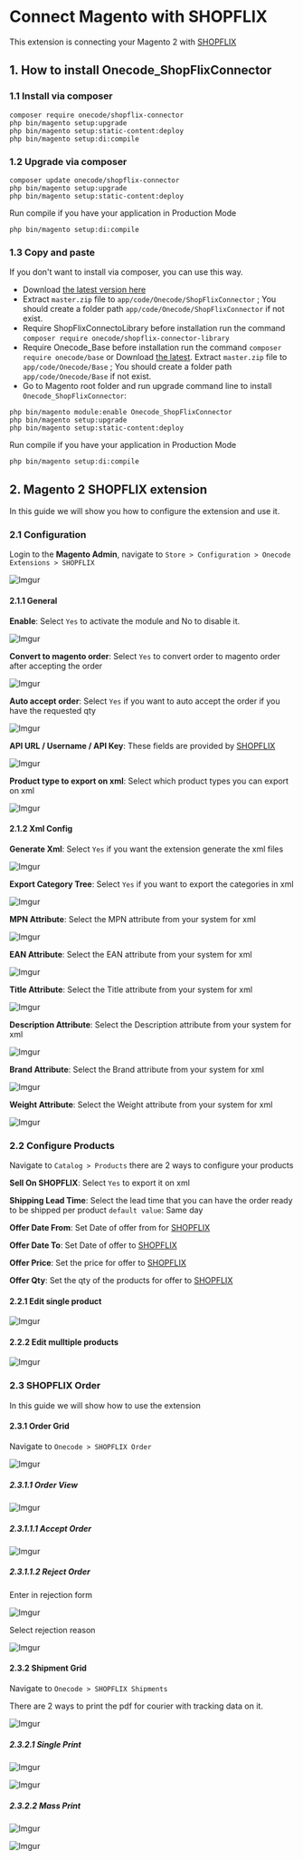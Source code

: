 # Connect Magento with SHOPFLIX

This extension is connecting your Magento 2 with [SHOPFLIX](https://SHOPFLIX.gr)

## 1. How to install Onecode_ShopFlixConnector

### 1.1 Install via composer

```
composer require onecode/shopflix-connector
php bin/magento setup:upgrade
php bin/magento setup:static-content:deploy
php bin/magento setup:di:compile
```

### 1.2 Upgrade via composer

```
composer update onecode/shopflix-connector
php bin/magento setup:upgrade
php bin/magento setup:static-content:deploy
```

Run compile if you have your application in Production Mode

```
php bin/magento setup:di:compile
```

### 1.3 Copy and paste

If you don't want to install via composer, you can use this way.

- Download [the latest version here](https://github.com/OnecodeGr/shopflix-connector/archive/master.zip)
- Extract `master.zip` file to `app/code/Onecode/ShopFlixConnector` ; You should create a folder
  path `app/code/Onecode/ShopFlixConnector` if not exist.
- Require ShopFlixConnectoLibrary before installation run the command ``composer require onecode/shopflix-connector-library``
- Require Onecode_Base before installation run the command ``composer require onecode/base`` or Download [the latest](https://github.com/OnecodeGr/base/archive/master.zip). Extract `master.zip` file to `app/code/Onecode/Base`  ; You should create a folder
  path `app/code/Onecode/Base` if not exist.
- Go to Magento root folder and run upgrade command line to install `Onecode_ShopFlixConnector`:
```
php bin/magento module:enable Onecode_ShopFlixConnector
php bin/magento setup:upgrade
php bin/magento setup:static-content:deploy
```

Run compile if you have your application in Production Mode

```
php bin/magento setup:di:compile
```

## 2. Magento 2 SHOPFLIX extension

In this guide we will show you how to configure the extension and use it.

### 2.1 Configuration

Login to the **Magento Admin**, navigate to `Store > Configuration > Onecode Extensions > SHOPFLIX`

![Imgur](https://i.imgur.com/OE52Qhi.gif)

#### 2.1.1 General

**Enable**: Select `Yes` to activate the module and No to disable it.

![Imgur](https://i.imgur.com/n1Iz7YT.png)

**Convert to magento order**: Select `Yes` to convert order to magento order after accepting the order

![Imgur](https://i.imgur.com/0XvscwO.png)

**Auto accept order**: Select `Yes` if you want to auto accept the order if you have the requested qty

![Imgur](https://i.imgur.com/qSzA1Eh.png)

**API URL / Username / API Key**: These fields are provided by [SHOPFLIX](https://SHOPFLIX.gr)

![Imgur](https://i.imgur.com/OC9WgCY.png)

**Product type to export on xml**: Select which product types you can export on xml

![Imgur](https://i.imgur.com/cg5v1Br.png)

#### 2.1.2 Xml Config

**Generate Xml**: Select `Yes` if you want the extension generate the xml files

![Imgur](https://i.imgur.com/SJ72Tk0.png)

**Export Category Tree**: Select `Yes` if you want to export the categories in xml

![Imgur](https://i.imgur.com/1oW23SQ.png)

**MPN Attribute**: Select the MPN attribute from your system for xml

![Imgur](https://i.imgur.com/02cl3BK.png)

**EAN Attribute**: Select the EAN attribute from your system for xml

![Imgur](https://i.imgur.com/t0Xh3GQ.png)

**Title Attribute**: Select the Title attribute from your system for xml

![Imgur](https://i.imgur.com/0s3njBp.png)

**Description Attribute**: Select the Description attribute from your system for xml

![Imgur](https://i.imgur.com/tntHGI4.png)

**Brand Attribute**: Select the Brand attribute from your system for xml

![Imgur](https://i.imgur.com/HDCKH4y.png)

**Weight Attribute**: Select the Weight attribute from your system for xml

![Imgur](https://i.imgur.com/05OFx3z.png)

### 2.2 Configure Products

Navigate to `Catalog > Products` there are 2 ways to configure your products

**Sell On SHOPFLIX**: Select `Yes` to export it on xml

 **Shipping Lead Time**: Select the lead time that you can have the order ready to be shipped per product
``default value``: Same day

**Offer Date From**: Set Date of offer from for [SHOPFLIX](https://SHOPFLIX.gr)

**Offer Date To**: Set Date of offer to [SHOPFLIX](https://SHOPFLIX.gr)

**Offer Price**: Set the price for offer to [SHOPFLIX](https://SHOPFLIX.gr)

**Offer Qty**: Set the qty of the products for offer to [SHOPFLIX](https://SHOPFLIX.gr)

#### 2.2.1  Edit single product

![Imgur](https://i.imgur.com/9EUhwHh.png)

#### 2.2.2 Edit mulltiple products

![Imgur](https://i.imgur.com/DAjzGhu.png)

### 2.3 SHOPFLIX Order

In this guide we will show how to use the extension

#### 2.3.1 Order Grid

Navigate to `Onecode > SHOPFLIX Order`

![Imgur](https://i.imgur.com/mDhkgeR.png)

##### 2.3.1.1 Order View

![Imgur](https://i.imgur.com/DXXBFst.png)

##### 2.3.1.1.1 Accept Order 

![Imgur](https://i.imgur.com/EBuBfPA.png)

##### 2.3.1.1.2 Reject Order
Enter in rejection form

![Imgur](https://i.imgur.com/pxBNz3X.png)

Select rejection reason

![Imgur](https://i.imgur.com/nX2VXQw.png)

#### 2.3.2 Shipment Grid

Navigate to `Onecode > SHOPFLIX Shipments`

There are 2 ways to print the pdf for courier with tracking data on it.



![Imgur](https://i.imgur.com/tkafZzM.png)

##### 2.3.2.1 Single Print

![Imgur](https://i.imgur.com/sJUVrna.png)

![Imgur](https://i.imgur.com/LRzwdZZ.png)

##### 2.3.2.2 Mass Print

![Imgur](https://i.imgur.com/4wsdGBx.png)

![Imgur](https://i.imgur.com/Y95AoBr.png)


